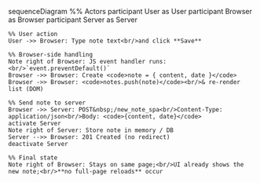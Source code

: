 sequenceDiagram
%% Actors
participant User as User
participant Browser as Browser
participant Server as Server

    %% User action
    User ->> Browser: Type note text<br/>and click **Save**

    %% Browser-side handling
    Note right of Browser: JS event handler runs:<br/>`event.preventDefault()`
    Browser ->> Browser: Create <code>note = { content, date }</code>
    Browser ->> Browser: <code>notes.push(note)</code><br/>& re-render list (DOM)

    %% Send note to server
    Browser ->> Server: POST&nbsp;/new_note_spa<br/>Content-Type: application/json<br/>Body: <code>{content, date}</code>
    activate Server
    Note right of Server: Store note in memory / DB
    Server -->> Browser: 201 Created (no redirect)
    deactivate Server

    %% Final state
    Note right of Browser: Stays on same page;<br/>UI already shows the new note;<br/>**no full-page reloads** occur

